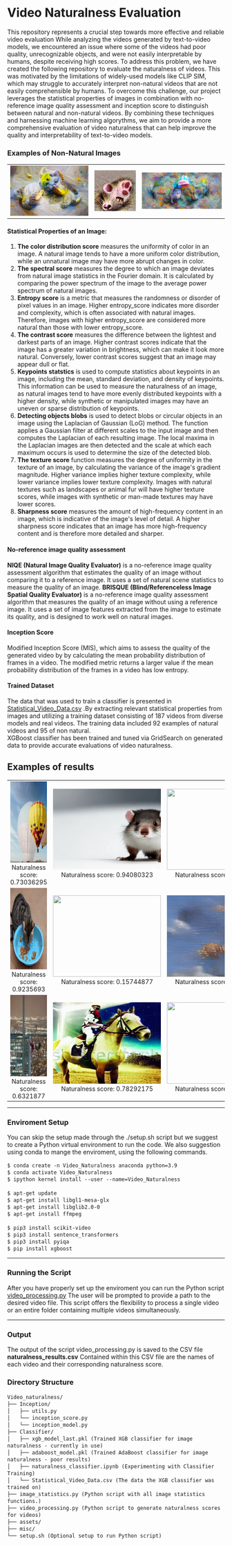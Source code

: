 # Video Naturalness Evaluation 

This repository represents a crucial step towards more effective and reliable video evaluation
While analyzing the videos generated by text-to-video models, we encountered an issue where some of the videos had poor quality, unrecognizable objects, and were not easily interpretable by humans, despite receiving high scores.
To address this problem, we have created the following repository to evaluate the naturalness of videos.
This was motivated by the limitations of widely-used models like CLIP SIM, which may struggle to accurately interpret non-natural videos that are not easily comprehensible by humans. 
To overcome this challenge, our project leverages the statistical properties of images in combination with no-reference image quality assessment and inception score to distinguish between natural and non-natural videos. By combining these techniques and harnessing machine learning algorythms, we aim to provide a more comprehensive evaluation of video naturalness that can help improve the quality and interpretability of text-to-video models.

### Examples of Non-Natural Images

<table>
  <tr>
    <td><img src="assets/Non_natural_images_examples/non_natural_eg1.png" alt="Alt Text"></td>
    <td><img src="assets/Non_natural_images_examples/non_natural_eg2.png" alt="Alt Text"></td>
    <td><img src="assets/Non_natural_images_examples/non_natural_eg3.png" alt="Alt Text"></td>
  </tr>
</table>

#### Statistical Properties of an Image:
1. **The color distribution score** measures the uniformity of color in an image. A natural image tends to have a more uniform color distribution, while an unnatural image may have more abrupt changes in color.
2. **The spectral score** measures the degree to which an image deviates from natural image statistics in the Fourier domain. It is calculated by comparing the power spectrum of the image to the average power spectrum of natural images.
3. **Entropy score** is a metric that measures the randomness or disorder of pixel values in an image. Higher entropy_score indicates more disorder and complexity, which is often associated with natural images. Therefore, images with higher entropy_score are considered more natural than those with lower entropy_score.
4. **The contrast score** measures the difference between the lightest and darkest parts of an image. Higher contrast scores indicate that the image has a greater variation in brightness, which can make it look more natural. Conversely, lower contrast scores suggest that an image may appear dull or flat.
5. **Keypoints statstics** is used to compute statistics about keypoints in an image, including the mean, standard deviation, and density of keypoints. This information can be used to measure the naturalness of an image, as natural images tend to have more evenly distributed keypoints with a higher density, while synthetic or manipulated images may have an uneven or sparse distribution of keypoints.
6. **Detecting objects blobs** is used to detect blobs or circular objects in an image using the Laplacian of Gaussian (LoG) method. The function applies a Gaussian filter at different scales to the input image and then computes the Laplacian of each resulting image. The local maxima in the Laplacian images are then detected and the scale at which each maximum occurs is used to determine the size of the detected blob.
7. **The texture score**  function measures the degree of uniformity in the texture of an image, by calculating the variance of the image's gradient magnitude. Higher variance implies higher texture complexity, while lower variance implies lower texture complexity. Images with natural textures such as landscapes or animal fur will have higher texture scores, while images with synthetic or man-made textures may have lower scores.
8. **Sharpness score** measures the amount of high-frequency content in an image, which is indicative of the image's level of detail. A higher sharpness score indicates that an image has more high-frequency content and is therefore more detailed and sharper.
#### No-reference image quality assessment
**NIQE (Natural Image Quality Evaluator)** is a no-reference image quality assessment algorithm that estimates the quality of an image without comparing it to a reference image. It uses a set of natural scene statistics to measure the quality of an image.
**BRISQUE (Blind/Referenceless Image Spatial Quality Evaluator)** is a no-reference image quality assessment algorithm that measures the quality of an image without using a reference image. It uses a set of image features extracted from the image to estimate its quality, and is designed to work well on natural images.
#### Inception Score
Modified Inception Score (MIS), which aims to assess the quality of the generated video by by calculating the mean probability distribution of frames in a video. The modified metric returns a larger value if the mean probability distribution of the frames in a video has low entropy.
#### Trained Dataset
The data that was used to train a classifier is presented in [Statistical_Video_Data.csv](Video_Naturalness/Classifier/Statistical_Video_Data.csv) .By extracting relevant statistical properties from images and utilizing a training dataset consisting of 187 videos from diverse models and real videos. The training data included 92 examples of natural videos and 95 of non natural.  
XGBoost classifier has been trained and tuned via GridSearch on generated data to provide accurate evaluations of video naturalness.

## Examples of results

<table>
  <tr>
    <td style="text-align:center">
      <img src="assets/video_examples/Balloon_full_of_water_exploding_in_extreme_slow_motion.gif" width="250" height="187.5">
      <br>Naturalness score: 0.73036295
    </td>
    <td style="text-align:center">
      <img src="assets/video_examples/A_small_domesticated_carnivorous_mammal_with_soft_fur,_a_short_snout,_and_retractable_claws.gif" width="250" height="187.5">
      <br>Naturalness score: 0.94080323
    </td>
    <td style="text-align:center">
      <img src="assets/video_examples/flying_through_an_intense_battle_between_pirat_ships_in_a_stormy_ocean.gif" width="250" height="187.5">
      <br>Naturalness score: 0.90213525
    </td>
  </tr>
  <tr>
    <td style="text-align:center">
      <img src="assets/video_examples/A_cat_eating_food_out_of_a_bowl.gif" width="250" height="187.5">
      <br>Naturalness score: 0.9235693
    </td>
    <td style="text-align:center">
      <img src="assets/video_examples/Twins_eating_icecream_on_top_of_eiffel_tower_realistic.gif" width="250" height="187.5">
      <br>Naturalness score: 0.15744877
    </td>
    <td style="text-align:center">
      <img src="assets/video_examples/A_swarm_of_bees_flying_around_their_hive.gif" width="250" height="187.5">
      <br>Naturalness score: 0.06740397
    </td>
  </tr>
  <tr>
    <td style="text-align:center">
      <img src="assets/video_examples/eg1.gif" width="250" height="187.5">
      <br>Naturalness score: 0.6321877
    </td>
    <td style="text-align:center">
      <img src="assets/video_examples/An_astronaut_riding_a_horse.gif" width="250" height="187.5">
      <br>Naturalness score: 0.78292175
    </td>
    <td style="text-align:center">
      <img src="assets/video_examples/A_knight_riding_on_a_horse_through_the_countryside.gif" width="250" height="187.5">
      <br>Naturalness score: 0.11610969
    </td>
  </tr>
</table>

---
### Enviroment Setup

You can skip the setup made through the ./setup.sh script but we suggest to create a Python virtual environment to run the code.
We also suggestion using conda to mange the enviroment, using the following commands.
```
$ conda create -n Video_Naturalness anaconda python=3.9
$ conda activate Video_Naturalness
$ ipython kernel install --user --name=Video_Naturalness

$ apt-get update
$ apt-get install libgl1-mesa-glx
$ apt-get install libglib2.0-0
$ apt-get install ffmpeg

$ pip3 install scikit-video
$ pip3 install sentence_transformers
$ pip3 install pyiqa
$ pip install xgboost
```

---
### Running the Script

After you have properly set up the enviroment you can run the Python script [video_processing.py](Video_Naturalness/video_processing.py)
The user will be prompted to provide a path to the desired video file. This script offers the flexibility to process a single video or an entire folder containing multiple videos simultaneously.

---
### Output
The output of the script video_processing.py is saved to the CSV file **naturalness_results.csv**
Contained within this CSV file are the names of each video and their corresponding naturalness score.

### Directory Structure
```
Video_naturalness/
├── Inception/
│   ├── utils.py
│   └── inception_score.py
│   └── inception_model.py
├── Classifier/
│   ├── xgb_model_last.pkl (Trained XGB classifier for image naturalness - currently in use)
│   ├── adaboost_model.pkl (Trained AdaBoost classifier for image naturalness - poor results)
│   ├── naturalness_classifier.ipynb (Experimenting with Classifier Training)
│   └── Statistical_Video_Data.csv (The data the XGB classifier was trained on)
├── image_statistics.py (Python script with all image statistics functions.)
├── video_processing.py (Python script to generate naturalness scores for videos)
├── assets/
├── misc/
└── setup.sh (Optional setup to run Python script)
```
